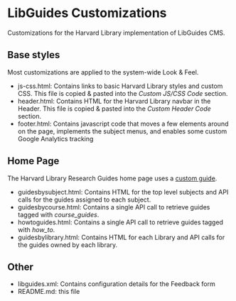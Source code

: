 LibGuides Customizations
========================

Customizations for the Harvard Library implementation of LibGuides CMS. 

Base styles
-----------

Most customizations are applied to the system-wide Look & Feel. 

- js-css.html: Contains links to basic Harvard Library styles and custom CSS. This file is copied & pasted into the *Custom JS/CSS Code* section. 
- header.html: Contains HTML for the Harvard Library navbar in the Header. This file is copied & pasted into the *Custom Header Code* section.
- footer.html: Contains javascript code that moves a few elements around on the page, implements the subject menus, and enables some custom Google Analytics tracking

Home Page
---------

The Harvard Library Research Guides home page uses a [custom guide](http://guides.library.harvard.edu/aecontent.php?pid=488882&sid=4009347). 

- guidesbysubject.html: Contains HTML for the top level subjects and API calls for the guides assigned to each subject.
- guidesbycourse.html: Contains a single API call to retrieve guides tagged with *course_guides*. 	
- howtoguides.html: Contains a single API call to retrieve guides tagged with *how_to*.
- guidesbylibrary.html: Contains HTML for each Library and API calls for the guides owned by each library. 

Other
-----

- libguides.xml: Contains configuration details for the Feedback form
- README.md: this file
